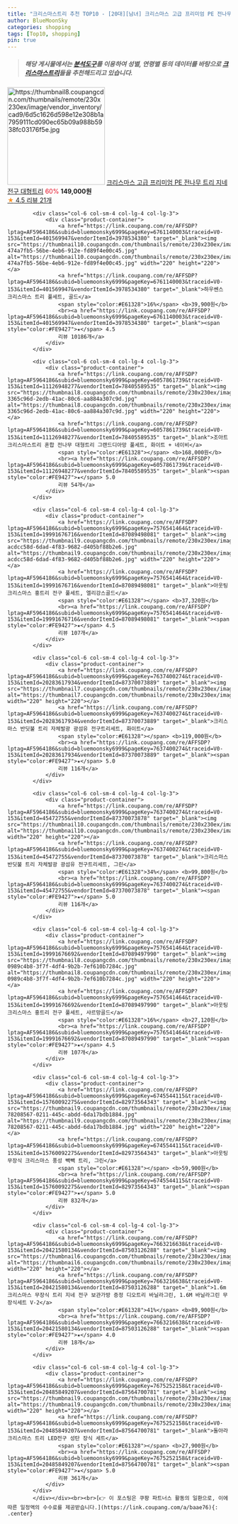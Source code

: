 ```yaml
---
title: "크리스마스트리 추천 TOP10 - [20대][남녀] 크리스마스 고급 프리미엄 PE 전나무 트리 지네 전구 대형트리"
author: BlueMoonSky
categories: shopping
tags: [Top10, shopping]
pin: true
---
```


> ##### 해당 게시물에서는 [**분석도구**](https://itemscout.io/)를 이용하여 **성별**, **연령별** 등의 데이터를 바탕으로 [**크리스마스트리**](https://link.coupang.com/a/baae76)들을 추천해드리고 있습니다.
<div class="container"><div class="row">
            <div class="col-6 col-sm-4 col-lg-4 col-lg-3">
                <div class="product-container">
                    <a href="https://link.coupang.com/re/AFFSDP?lptag=AF5964186&subid=bluemoonsky6999&pageKey=7677702334&traceid=V0-153&itemId=20498783793&vendorItemId=87624320510" target="_blank"><img src="https://thumbnail8.coupangcdn.com/thumbnails/remote/230x230ex/image/vendor_inventory/cad9/6d5c1626d598e12e308b1a7959111cd090ec65b09a988b5938fc03176f5e.jpg" alt="https://thumbnail8.coupangcdn.com/thumbnails/remote/230x230ex/image/vendor_inventory/cad9/6d5c1626d598e12e308b1a7959111cd090ec65b09a988b5938fc03176f5e.jpg" width="220" height="220"></a>
                    <a href="https://link.coupang.com/re/AFFSDP?lptag=AF5964186&subid=bluemoonsky6999&pageKey=7677702334&traceid=V0-153&itemId=20498783793&vendorItemId=87624320510" target="_blank">크리스마스 고급 프리미엄 PE 전나무 트리 지네 전구 대형트리</a>
                    <span style="color:#E61328">60%</span> <b>149,000원</b>
                    <br><a href="https://link.coupang.com/re/AFFSDP?lptag=AF5964186&subid=bluemoonsky6999&pageKey=7677702334&traceid=V0-153&itemId=20498783793&vendorItemId=87624320510" target="_blank"><span style="color:#FE9427">★</span> 4.5
                    리뷰 21개</a>
                </div>
            </div>
            
            <div class="col-6 col-sm-4 col-lg-4 col-lg-3">
                <div class="product-container">
                    <a href="https://link.coupang.com/re/AFFSDP?lptag=AF5964186&subid=bluemoonsky6999&pageKey=6761140003&traceid=V0-153&itemId=401569947&vendorItemId=3978534380" target="_blank"><img src="https://thumbnail10.coupangcdn.com/thumbnails/remote/230x230ex/image/retail/images/2874229933781660-474a7fb5-56be-4eb6-912e-fd89f4e00c45.jpg" alt="https://thumbnail10.coupangcdn.com/thumbnails/remote/230x230ex/image/retail/images/2874229933781660-474a7fb5-56be-4eb6-912e-fd89f4e00c45.jpg" width="220" height="220"></a>
                    <a href="https://link.coupang.com/re/AFFSDP?lptag=AF5964186&subid=bluemoonsky6999&pageKey=6761140003&traceid=V0-153&itemId=401569947&vendorItemId=3978534380" target="_blank">하우쎈스 크리스마스 트리 풀세트, 골드</a>
                    <span style="color:#E61328">16%</span> <b>39,900원</b>
                    <br><a href="https://link.coupang.com/re/AFFSDP?lptag=AF5964186&subid=bluemoonsky6999&pageKey=6761140003&traceid=V0-153&itemId=401569947&vendorItemId=3978534380" target="_blank"><span style="color:#FE9427">★</span> 4.5
                    리뷰 10186개</a>
                </div>
            </div>
            
            <div class="col-6 col-sm-4 col-lg-4 col-lg-3">
                <div class="product-container">
                    <a href="https://link.coupang.com/re/AFFSDP?lptag=AF5964186&subid=bluemoonsky6999&pageKey=6057861739&traceid=V0-153&itemId=11126948277&vendorItemId=78405589535" target="_blank"><img src="https://thumbnail8.coupangcdn.com/thumbnails/remote/230x230ex/image/retail/images/1084767827342173-3365c96d-2edb-41ac-80c6-aa884a307c9d.jpg" alt="https://thumbnail8.coupangcdn.com/thumbnails/remote/230x230ex/image/retail/images/1084767827342173-3365c96d-2edb-41ac-80c6-aa884a307c9d.jpg" width="220" height="220"></a>
                    <a href="https://link.coupang.com/re/AFFSDP?lptag=AF5964186&subid=bluemoonsky6999&pageKey=6057861739&traceid=V0-153&itemId=11126948277&vendorItemId=78405589535" target="_blank">조아트 크리스마스트리 혼합 전나무 대형트리 그랜드디아망 풀세트, 화이트 + 네이비</a>
                    <span style="color:#E61328"></span> <b>168,000원</b>
                    <br><a href="https://link.coupang.com/re/AFFSDP?lptag=AF5964186&subid=bluemoonsky6999&pageKey=6057861739&traceid=V0-153&itemId=11126948277&vendorItemId=78405589535" target="_blank"><span style="color:#FE9427">★</span> 5.0
                    리뷰 54개</a>
                </div>
            </div>
            
            <div class="col-6 col-sm-4 col-lg-4 col-lg-3">
                <div class="product-container">
                    <a href="https://link.coupang.com/re/AFFSDP?lptag=AF5964186&subid=bluemoonsky6999&pageKey=7576541464&traceid=V0-153&itemId=19991676716&vendorItemId=87089498081" target="_blank"><img src="https://thumbnail9.coupangcdn.com/thumbnails/remote/230x230ex/image/retail/images/1833047881673810-acdcc58d-6dad-4f83-9682-d405bf88b2e6.jpg" alt="https://thumbnail9.coupangcdn.com/thumbnails/remote/230x230ex/image/retail/images/1833047881673810-acdcc58d-6dad-4f83-9682-d405bf88b2e6.jpg" width="220" height="220"></a>
                    <a href="https://link.coupang.com/re/AFFSDP?lptag=AF5964186&subid=bluemoonsky6999&pageKey=7576541464&traceid=V0-153&itemId=19991676716&vendorItemId=87089498081" target="_blank">아웃팅 크리스마스 홍트리 전구 풀세트, 엘리강스골드</a>
                    <span style="color:#E61328"></span> <b>37,320원</b>
                    <br><a href="https://link.coupang.com/re/AFFSDP?lptag=AF5964186&subid=bluemoonsky6999&pageKey=7576541464&traceid=V0-153&itemId=19991676716&vendorItemId=87089498081" target="_blank"><span style="color:#FE9427">★</span> 4.5
                    리뷰 107개</a>
                </div>
            </div>
            
            <div class="col-6 col-sm-4 col-lg-4 col-lg-3">
                <div class="product-container">
                    <a href="https://link.coupang.com/re/AFFSDP?lptag=AF5964186&subid=bluemoonsky6999&pageKey=7637400274&traceid=V0-153&itemId=20283617934&vendorItemId=87370073889" target="_blank"><img src="https://thumbnail7.coupangcdn.com/thumbnails/remote/230x230ex/image/vendor_inventory/615f/c33563e54f7ff9e399c21980ec91fd2001846d5e5614e9cee91b0500abf8.jpg" alt="https://thumbnail7.coupangcdn.com/thumbnails/remote/230x230ex/image/vendor_inventory/615f/c33563e54f7ff9e399c21980ec91fd2001846d5e5614e9cee91b0500abf8.jpg" width="220" height="220"></a>
                    <a href="https://link.coupang.com/re/AFFSDP?lptag=AF5964186&subid=bluemoonsky6999&pageKey=7637400274&traceid=V0-153&itemId=20283617934&vendorItemId=87370073889" target="_blank">크리스마스 반딧불 트리 자체발광 광섬유 전구트리세트, 화이트</a>
                    <span style="color:#E61328"></span> <b>119,000원</b>
                    <br><a href="https://link.coupang.com/re/AFFSDP?lptag=AF5964186&subid=bluemoonsky6999&pageKey=7637400274&traceid=V0-153&itemId=20283617934&vendorItemId=87370073889" target="_blank"><span style="color:#FE9427">★</span> 5.0
                    리뷰 116개</a>
                </div>
            </div>
            
            <div class="col-6 col-sm-4 col-lg-4 col-lg-3">
                <div class="product-container">
                    <a href="https://link.coupang.com/re/AFFSDP?lptag=AF5964186&subid=bluemoonsky6999&pageKey=7637400274&traceid=V0-153&itemId=45472755&vendorItemId=87370073878" target="_blank"><img src="https://thumbnail10.coupangcdn.com/thumbnails/remote/230x230ex/image/vendor_inventory/409b/55987e6a80f6b2acaceb00b64d56eaa4dbbea366e8a5581d0555bf1e8d43.jpg" alt="https://thumbnail10.coupangcdn.com/thumbnails/remote/230x230ex/image/vendor_inventory/409b/55987e6a80f6b2acaceb00b64d56eaa4dbbea366e8a5581d0555bf1e8d43.jpg" width="220" height="220"></a>
                    <a href="https://link.coupang.com/re/AFFSDP?lptag=AF5964186&subid=bluemoonsky6999&pageKey=7637400274&traceid=V0-153&itemId=45472755&vendorItemId=87370073878" target="_blank">크리스마스 반딧불 트리 자체발광 광섬유 전구트리세트, 그린</a>
                    <span style="color:#E61328">34%</span> <b>99,800원</b>
                    <br><a href="https://link.coupang.com/re/AFFSDP?lptag=AF5964186&subid=bluemoonsky6999&pageKey=7637400274&traceid=V0-153&itemId=45472755&vendorItemId=87370073878" target="_blank"><span style="color:#FE9427">★</span> 5.0
                    리뷰 116개</a>
                </div>
            </div>
            
            <div class="col-6 col-sm-4 col-lg-4 col-lg-3">
                <div class="product-container">
                    <a href="https://link.coupang.com/re/AFFSDP?lptag=AF5964186&subid=bluemoonsky6999&pageKey=7576541464&traceid=V0-153&itemId=19991676692&vendorItemId=87089497990" target="_blank"><img src="https://thumbnail8.coupangcdn.com/thumbnails/remote/230x230ex/image/retail/images/1833046514952843-0989c4b8-3f7f-4df4-9b2b-7ef610b7284c.jpg" alt="https://thumbnail8.coupangcdn.com/thumbnails/remote/230x230ex/image/retail/images/1833046514952843-0989c4b8-3f7f-4df4-9b2b-7ef610b7284c.jpg" width="220" height="220"></a>
                    <a href="https://link.coupang.com/re/AFFSDP?lptag=AF5964186&subid=bluemoonsky6999&pageKey=7576541464&traceid=V0-153&itemId=19991676692&vendorItemId=87089497990" target="_blank">아웃팅 크리스마스 홍트리 전구 풀세트, 샤르망골드</a>
                    <span style="color:#E61328">16%</span> <b>27,120원</b>
                    <br><a href="https://link.coupang.com/re/AFFSDP?lptag=AF5964186&subid=bluemoonsky6999&pageKey=7576541464&traceid=V0-153&itemId=19991676692&vendorItemId=87089497990" target="_blank"><span style="color:#FE9427">★</span> 4.5
                    리뷰 107개</a>
                </div>
            </div>
            
            <div class="col-6 col-sm-4 col-lg-4 col-lg-3">
                <div class="product-container">
                    <a href="https://link.coupang.com/re/AFFSDP?lptag=AF5964186&subid=bluemoonsky6999&pageKey=6745544115&traceid=V0-153&itemId=15760092275&vendorItemId=82973564343" target="_blank"><img src="https://thumbnail9.coupangcdn.com/thumbnails/remote/230x230ex/image/retail/images/9517609113367213-78208567-0211-445c-abdd-6da17bdb1884.jpg" alt="https://thumbnail9.coupangcdn.com/thumbnails/remote/230x230ex/image/retail/images/9517609113367213-78208567-0211-445c-abdd-6da17bdb1884.jpg" width="220" height="220"></a>
                    <a href="https://link.coupang.com/re/AFFSDP?lptag=AF5964186&subid=bluemoonsky6999&pageKey=6745544115&traceid=V0-153&itemId=15760092275&vendorItemId=82973564343" target="_blank">아웃팅 무장식 크리스마스 풍성 빽빽 트리, 그린</a>
                    <span style="color:#E61328"></span> <b>59,900원</b>
                    <br><a href="https://link.coupang.com/re/AFFSDP?lptag=AF5964186&subid=bluemoonsky6999&pageKey=6745544115&traceid=V0-153&itemId=15760092275&vendorItemId=82973564343" target="_blank"><span style="color:#FE9427">★</span> 5.0
                    리뷰 832개</a>
                </div>
            </div>
            
            <div class="col-6 col-sm-4 col-lg-4 col-lg-3">
                <div class="product-container">
                    <a href="https://link.coupang.com/re/AFFSDP?lptag=AF5964186&subid=bluemoonsky6999&pageKey=7663216638&traceid=V0-153&itemId=20421580134&vendorItemId=87503126288" target="_blank"><img src="https://thumbnail6.coupangcdn.com/thumbnails/remote/230x230ex/image/vendor_inventory/4032/abdb7285c537d322c101af5b5f59f4038d66549909900e13152023a8e27d.jpg" alt="https://thumbnail6.coupangcdn.com/thumbnails/remote/230x230ex/image/vendor_inventory/4032/abdb7285c537d322c101af5b5f59f4038d66549909900e13152023a8e27d.jpg" width="220" height="220"></a>
                    <a href="https://link.coupang.com/re/AFFSDP?lptag=AF5964186&subid=bluemoonsky6999&pageKey=7663216638&traceid=V0-153&itemId=20421580134&vendorItemId=87503126288" target="_blank">1.6m 크리스마스 무장식 트리 지네 전구 보관가방 증정 디오트리 바닐라그린, 1.6M 바닐라그린 무장식세트 V-2</a>
                    <span style="color:#E61328">41%</span> <b>89,900원</b>
                    <br><a href="https://link.coupang.com/re/AFFSDP?lptag=AF5964186&subid=bluemoonsky6999&pageKey=7663216638&traceid=V0-153&itemId=20421580134&vendorItemId=87503126288" target="_blank"><span style="color:#FE9427">★</span> 4.0
                    리뷰 18개</a>
                </div>
            </div>
            
            <div class="col-6 col-sm-4 col-lg-4 col-lg-3">
                <div class="product-container">
                    <a href="https://link.coupang.com/re/AFFSDP?lptag=AF5964186&subid=bluemoonsky6999&pageKey=7675252158&traceid=V0-153&itemId=20485849207&vendorItemId=87564700781" target="_blank"><img src="https://thumbnail9.coupangcdn.com/thumbnails/remote/230x230ex/image/vendor_inventory/c50f/8b7823ec2e02be0cafd7761947db0e33edc2da938bc1615b949e7f5f1259.jpg" alt="https://thumbnail9.coupangcdn.com/thumbnails/remote/230x230ex/image/vendor_inventory/c50f/8b7823ec2e02be0cafd7761947db0e33edc2da938bc1615b949e7f5f1259.jpg" width="220" height="220"></a>
                    <a href="https://link.coupang.com/re/AFFSDP?lptag=AF5964186&subid=bluemoonsky6999&pageKey=7675252158&traceid=V0-153&itemId=20485849207&vendorItemId=87564700781" target="_blank">돌아라 크리스마스 트리 LED전구 성탄 장식 세트</a>
                    <span style="color:#E61328"></span> <b>27,900원</b>
                    <br><a href="https://link.coupang.com/re/AFFSDP?lptag=AF5964186&subid=bluemoonsky6999&pageKey=7675252158&traceid=V0-153&itemId=20485849207&vendorItemId=87564700781" target="_blank"><span style="color:#FE9427">★</span> 5.0
                    리뷰 361개</a>
                </div>
            </div>
            </div></div><br><br>[👉 이 포스팅은 쿠팡 파트너스 활동의 일환으로, 이에 따른 일정액의 수수료를 제공받습니다.](https://link.coupang.com/a/baae76){: .center}